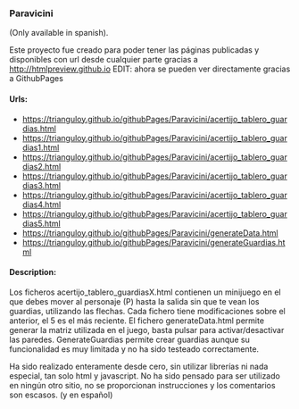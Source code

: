### Paravicini

(Only available in spanish).

Este proyecto fue creado para poder tener las páginas publicadas y disponibles con url desde cualquier parte gracias a http://htmlpreview.github.io
EDIT: ahora se pueden ver directamente gracias a GithubPages


#### Urls: 
* https://trianguloy.github.io/githubPages/Paravicini/acertijo_tablero_guardias.html
* https://trianguloy.github.io/githubPages/Paravicini/acertijo_tablero_guardias1.html
* https://trianguloy.github.io/githubPages/Paravicini/acertijo_tablero_guardias2.html
* https://trianguloy.github.io/githubPages/Paravicini/acertijo_tablero_guardias3.html
* https://trianguloy.github.io/githubPages/Paravicini/acertijo_tablero_guardias4.html
* https://trianguloy.github.io/githubPages/Paravicini/acertijo_tablero_guardias5.html
* https://trianguloy.github.io/githubPages/Paravicini/generateData.html
* https://trianguloy.github.io/githubPages/Paravicini/generateGuardias.html

#### Description:

Los ficheros acertijo_tablero_guardiasX.html contienen un minijuego en el que debes mover al personaje (P) hasta la salida sin que te vean los guardias, utilizando las flechas.
Cada fichero tiene modificaciones sobre el anterior, el 5 es el más reciente.
El fichero generateData.html permite generar la matriz utilizada en el juego, basta pulsar para activar/desactivar las paredes. GenerateGuardias permite crear guardias aunque su funcionalidad es muy limitada y no ha sido testeado correctamente.

Ha sido realizado enteramente desde cero, sin utilizar librerías ni nada especial, tan solo html y javascript. No ha sido pensado para ser utilizado en ningún otro sitio, no se proporcionan instrucciones y los comentarios son escasos. (y en español)
